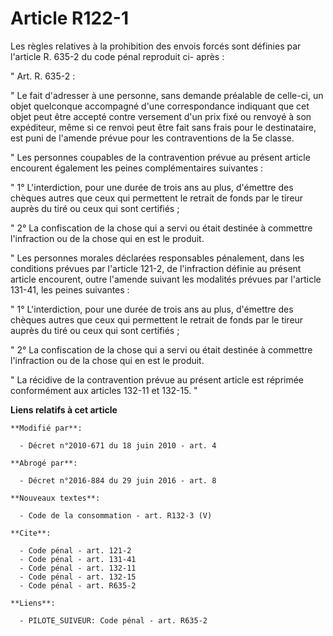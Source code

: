 # Article R122-1

Les règles relatives à la prohibition des envois forcés sont définies par l'article R. 635-2 du code pénal reproduit ci-
après : 

" Art. R. 635-2 : 

" Le fait d'adresser à une personne, sans demande préalable de celle-ci, un objet quelconque accompagné d'une correspondance
indiquant que cet objet peut être accepté contre versement d'un prix fixé ou renvoyé à son expéditeur, même si ce renvoi peut
être fait sans frais pour le destinataire, est puni de l'amende prévue pour les contraventions de la 5e classe. 

" Les personnes coupables de la contravention prévue au présent article encourent également les peines complémentaires
suivantes : 

" 1° L'interdiction, pour une durée de trois ans au plus, d'émettre des chèques autres que ceux qui permettent le retrait de
fonds par le tireur auprès du tiré ou ceux qui sont certifiés ; 

" 2° La confiscation de la chose qui a servi ou était destinée à commettre l'infraction ou de la chose qui en est le
produit. 

" Les personnes morales déclarées responsables pénalement, dans les conditions prévues par l'article 121-2, de l'infraction
définie au présent article encourent, outre l'amende suivant les modalités prévues par l'article 131-41, les peines
suivantes : 

" 1° L'interdiction, pour une durée de trois ans au plus, d'émettre des chèques autres que ceux qui permettent le retrait de
fonds par le tireur auprès du tiré ou ceux qui sont certifiés ; 

" 2° La confiscation de la chose qui a servi ou était destinée à commettre l'infraction ou de la chose qui en est le
produit. 

" La récidive de la contravention prévue au présent article est réprimée conformément aux articles 132-11 et 132-15. "

**Liens relatifs à cet article**

	**Modifié par**:

	  - Décret n°2010-671 du 18 juin 2010 - art. 4

	**Abrogé par**:

	  - Décret n°2016-884 du 29 juin 2016 - art. 8

	**Nouveaux textes**:

	  - Code de la consommation - art. R132-3 (V)

	**Cite**:

	  - Code pénal - art. 121-2
	  - Code pénal - art. 131-41
	  - Code pénal - art. 132-11
	  - Code pénal - art. 132-15
	  - Code pénal - art. R635-2

	**Liens**:

	  - PILOTE_SUIVEUR: Code pénal - art. R635-2
